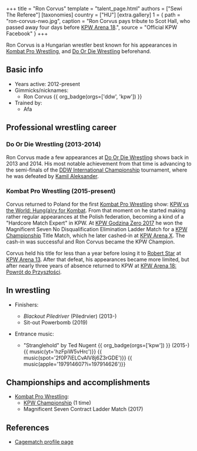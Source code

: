 +++
title = "Ron Corvus"
template = "talent_page.html"
authors = ["Sewi The Referee"]
[taxonomies]
country = ["HU"]
[extra.gallery]
1 = { path = "ron-corvus-nwo.jpg", caption = "Ron Corvus pays tribute to Scot Hall, who passed away four days before [KPW Arena 18](@/e/kpw/2022-03-18-kpw-arena-18-powrot-do-przyszlosci.md).", source = "Official KPW Facebook" }
+++

Ron Corvus is a Hungarian wrestler best known for his appearances in [Kombat Pro Wrestling](@/o/kpw.md), and [Do Or Die Wrestling](@/o/ddw.md) beforehand.

## Basic info

* Years active: 2012-present
* Gimmicks/nicknames:
  - Ron Corvus {{ org_badge(orgs=['ddw', 'kpw']) }}
* Trained by:
  - Afa

## Professional wrestling career

### Do Or Die Wrestling (2013-2014)

Ron Corvus made a few appearances at [Do Or Die Wrestling](@/o/ddw.md) shows back in 2013 and 2014. His most notable achievement from that time is advancing to the semi-finals of the [DDW International Championship](@/c/ddw-international-championship.md) tournament, where he was defeated by [Kamil Aleksander](@/w/kamil-aleksander.md).

### Kombat Pro Wrestling (2015-present)

Corvus returned to Poland for the first [Kombat Pro Wrestling](@/o/kpw.md) show: [KPW vs the World: Hung(a)ry for Kombat](@/e/kpw/2015-11-14-kpw-vs-the-world-hungary-for-kombat.md). From that moment on he started making rather regular appearances at the Polish federation, becoming a kind of a "Hardcore Match Expert" in KPW. At [KPW Godzina Zero 2017](@/e/kpw/2017-08-12-kpw-godzina-zero-2017.md) he won the Magnificent Seven No Disqualification Elimination Ladder Match for a [KPW Championship](@/c/kpw-championship.md) Title Match, which he later cashed-in at [KPW Arena X](@/e/kpw/2018-05-26-kpw-arena-x-kawaleria-vs-sojusz.md). The cash-in was successful and Ron Corvus became the KPW Champion.

Corvus held his title for less than a year before losing it to [Robert Star](@/w/robert-star.md) at [KPW Arena 13](@/e/kpw/2019-04-05-kpw-arena-13-capo-di-tutti-capi.md). After that defeat, his appearances became more limited, but after nearly three years of absence returned to KPW at [KPW Arena 18: Powrót do Przyszłości](@/e/kpw/2022-03-18-kpw-arena-18-powrot-do-przyszlosci.md).

## In wrestling

* Finishers:
  - _Blackout Piledriver_ (Piledrvier) (2013-)
  - Sit-out Powerbomb (2019)

* Entrance music:
  - "Stranglehold" by Ted Nugent
 {{ org_badge(orgs=['kpw']) }} (2015-) <br>
 {{ music(yt='hzFpiW5vHrc')}}
 {{ music(spot='2f0P7iELCvAlV8j6Z3rGDE')}}
 {{ music(apple='197914607?i=197914626')}}

## Championships and accomplishments

* [Kombat Pro Wrestling](@/o/kpw.md):
  - [KPW Championship](@/c/kpw-championship.md) (1 time)
  - Magnificent Seven Contract Ladder Match (2017)

## References

* [Cagematch profile page](https://www.cagematch.net/?id=2&nr=15074)
